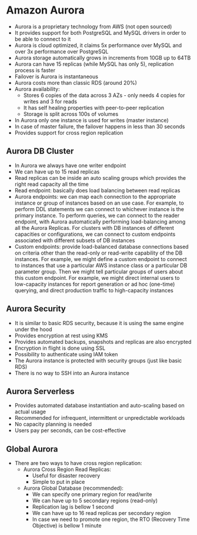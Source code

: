 # Amazon Aurora

- Aurora is a proprietary technology from AWS (not open sourced)
- It provides support for both PostgreSQL and MySQL drivers in order to be able to connect to it
- Aurora is cloud optimized, it claims 5x performance over MySQL and over 3x performance over PostgreSQL
- Aurora storage automatically grows in increments from 10GB up to 64TB
- Aurora can have 15 replicas (while MySQL has only 5), replication process is faster
- Failover is Aurora is instantaneous
- Aurora costs more than classic RDS (around 20%)
- Aurora availability:
    - Stores 6 copies of the data across 3 AZs - only needs 4 copies for writes and 3 for reads
    - It has self healing properties with peer-to-peer replication
    - Storage is split across 100s of volumes
- In Aurora only one instance is used for writes (master instance)
- In case of master failure, the failover happens in less than 30 seconds
- Provides support for cross region replication

## Aurora DB Cluster

- In Aurora we always have one writer endpoint
- We can have up to 15 read replicas
- Read replicas can be inside an auto scaling groups which provides the right read capacity all the time
- Read endpoint: basically does load balancing between read replicas
- Aurora endpoints: we can map each connection to the appropriate instance or group of instances based on an use case. For example, to perform DDL statements we can connect to whichever instance is the primary instance. To perform queries, we can connect to the reader endpoint, with Aurora automatically performing load-balancing among all the Aurora Replicas. For clusters with DB instances of different capacities or configurations, we can connect to custom endpoints associated with different subsets of DB instances
- Custom endpoints: provide load-balanced database connections based on criteria other than the read-only or read-write capability of the DB instances. For example, we might define a custom endpoint to connect to instances that use a particular AWS instance class or a particular DB parameter group. Then we might tell particular groups of users about this custom endpoint. For example, we might direct internal users to low-capacity instances for report generation or ad hoc (one-time) querying, and direct production traffic to high-capacity instances

## Aurora Security

- It is similar to basic RDS security, because it is using the same engine under the hood
- Provides encryption at rest using KMS
- Provides automated backups, snapshots and replicas are also encrypted
- Encryption in flight is done using SSL
- Possibility to authenticate using IAM token
- The Aurora instance is protected with security groups (just like basic RDS)
- There is no way to SSH into an Aurora instance

## Aurora Serverless

- Provides automated database instantiation and auto-scaling based on actual usage
- Recommended for infrequent, intermittent or unpredictable workloads
- No capacity planning is needed
- Users pay per seconds, can be cost-effective

## Global Aurora

- There are two ways to have cross region replication:
    - Aurora Cross Region Read Replicas:
        - Useful for disaster recovery
        - Simple to put in place
    - Aurora Global Database (recommended):
        - We can specify one primary region for read/write
        - We can have up to 5 secondary regions (read-only)
        - Replication lag is bellow 1 second
        - We can have up to 16 read replicas per secondary region
        - In case we need to promote one region, the RTO (Recovery Time Objective) is bellow 1 minute